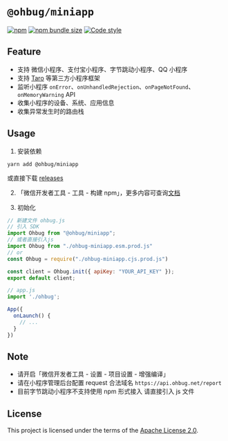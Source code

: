 # `@ohbug/miniapp`

[![npm](https://img.shields.io/npm/v/@ohbug/miniapp.svg?style=flat-square)](https://www.npmjs.com/package/@ohbug/miniapp)
[![npm bundle size](https://img.shields.io/bundlephobia/min/@ohbug/miniapp?style=flat-square)](https://bundlephobia.com/result?p=@ohbug/miniapp)
[![Code style](https://img.shields.io/badge/code_style-prettier-ff69b4.svg?style=flat-square)](https://github.com/prettier/prettier)

## Feature

- 支持 微信小程序、支付宝小程序、字节跳动小程序、QQ 小程序
- 支持 [Taro](https://taro.aotu.io/) 等第三方小程序框架
- 监听小程序 `onError`、`onUnhandledRejection`、`onPageNotFound`、`onMemoryWarning` API
- 收集小程序的设备、系统、应用信息
- 收集异常发生时的路由栈

## Usage

1. 安装依赖
```shell
yarn add @ohbug/miniapp
```
或直接下载 [releases](https://github.com/ohbug-org/ohbug-miniapp/releases)

2. 「微信开发者工具 - 工具 - 构建 npm」，更多内容可查询[文档](https://developers.weixin.qq.com/miniprogram/dev/devtools/npm.html)

3. 初始化
```javascript
// 新建文件 ohbug.js
// 引入 SDK
import Ohbug from "@ohbug/miniapp";
// 或者直接引入js
import Ohbug from "./ohbug-miniapp.esm.prod.js"
// or
const Ohbug = require("./ohbug-miniapp.cjs.prod.js")

const client = Ohbug.init({ apiKey: "YOUR_API_KEY" });
export default client;
```

```javascript
// app.js
import './ohbug';

App({
  onLaunch() {
    // ...
  }
})
```

## Note

- 请开启「微信开发者工具 - 设置 - 项目设置 - 增强编译」
- 请在小程序管理后台配置 request 合法域名 `https://api.ohbug.net/report`
- 目前字节跳动小程序不支持使用 npm 形式接入 请直接引入 js 文件

## License

This project is licensed under the terms of the [Apache License 2.0](https://github.com/ohbug-org/ohbug-miniapp/blob/master/LICENSE).

